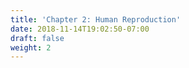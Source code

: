 ```yaml
---
title: 'Chapter 2: Human Reproduction'
date: 2018-11-14T19:02:50-07:00
draft: false
weight: 2
---
```


